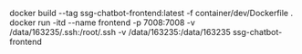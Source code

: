 docker build --tag ssg-chatbot-frontend:latest -f container/dev/Dockerfile .
docker run -itd --name frontend -p 7008:7008 -v /data/163235/.ssh:/root/.ssh -v /data/163235:/data/163235 ssg-chatbot-frontend
